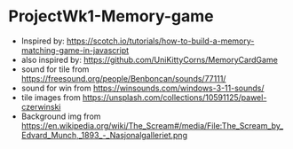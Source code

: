 # ProjectWk1-Memory-game
* Inspired by: https://scotch.io/tutorials/how-to-build-a-memory-matching-game-in-javascript
* also inspired by: https://github.com/UniKittyCorns/MemoryCardGame
* sound for tile from https://freesound.org/people/Benboncan/sounds/77111/
* sound for win from https://winsounds.com/windows-3-11-sounds/
* tile images from https://unsplash.com/collections/10591125/pawel-czerwinski
* Background img from https://en.wikipedia.org/wiki/The_Scream#/media/File:The_Scream_by_Edvard_Munch,_1893_-_Nasjonalgalleriet.png